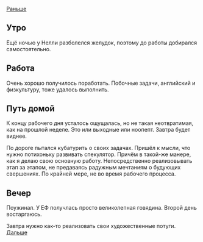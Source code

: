 [Раньше](2021.03.21.md)  
## Утро
Ещё ночью у Нелли разболелся желудок, поэтому до работы добирался самостоятельно.
## Работа
Очень хорошо получилось поработать. Побочные задачи, английский и физкультуру, тоже удалось выполнить.
## Путь домой
К концу рабочего дня усталось ощущалась, но не такая неотвратимая, как на прошлой неделе. Это или выходные или ноопепт. Завтра будет виднее.

По дороге пытался кубатурить о своих задачах. Пришёл к мысли, что нужно потихоньку развивать спекулятор. Причём в такой-же манере, как я делаю свою основную работу. Непосредственно реализовывать этап за этапом, не предаваясь радужным мечтаниям о будующих свершениях. По крайней мере, не во время рабочего процесса.
## Вечер
Поужинал. У ЕФ получлась просто великолепная говядина. Второй день востаргаюсь.

Завтра нужно как-то реализовать свои художественные потуги.  
[Дальше](2021.03.23.md)

